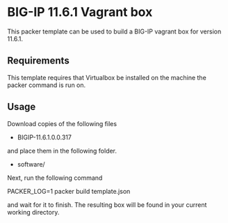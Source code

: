 # BIG-IP 11.6.1 Vagrant box

This packer template can be used to build a BIG-IP vagrant box for version
11.6.1.

## Requirements

This template requires that Virtualbox be installed on the machine the packer
command is run on.

## Usage

Download copies of the following files

  * BIGIP-11.6.1.0.0.317

and place them in the following folder.

  * software/

Next, run the following command

  PACKER_LOG=1 packer build template.json

and wait for it to finish. The resulting box will be found in your current
working directory.
